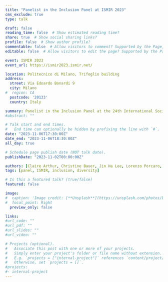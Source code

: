 ```yaml
---
title: "Panelist in the Inclusion Panel at ISMIR 2023"
cms_exclude: true
type: talk

draft: false
reading_time: false  # Show estimated reading time?
share: true  # Show social sharing links?
profile: false  # Show author profile?
commentable: false  # Allow visitors to comment? Supported by the Page, Post, and Docs content types.
editable: false  # Allow visitors to edit the page? Supported by the Page, Post, and Docs content types.

event: ISMIR 2023
event_url: https://ismir2023.ismir.net/

location: Politecnico di Milano, Trifoglio building
address:
  street: Via Edoardo Bonardi 9
  city: Milano
#  region: CA
  postcode: '20133'
  country: Italy

summary: Panelist in the Inclusion Panel at the 24th International Society for Music Information Retrieval Conference (ISMIR 2023).
#abstract: ""

# Talk start and end times.
#   End time can optionally be hidden by prefixing the line with `#`.
date: "2023-11-06T17:30:00Z"
date_end: "2023-11-06T18:30:00Z"
all_day: true

# Schedule page publish date (NOT talk date).
publishDate: "2023-11-02T00:00:00Z"

authors: [Claire Arthur, Christine Bauer, Jin Ha Lee, Lorenzo Porcaro, Anja Volk]
tags: [panel, ISMIR, inclusion, diversity]

# Is this a featured talk? (true/false)
featured: false

image:
#  caption: 'Image credit: [**Unsplash**](https://unsplash.com/photos/bzdhc5b3Bxs)'
#  focal_point: Right
  preview_only: false

links:
#url_code: ""
#url_pdf: ""
#url_slides: ""
#url_video: ""

# Projects (optional).
#   Associate this post with one or more of your projects.
#   Simply enter your project's folder or file name without extension.
#   E.g. `projects = ["internal-project"]` references `content/project/deep-learning/index.md`.
#   Otherwise, set `projects = []`.
#projects:
#- internal-project
---
```

